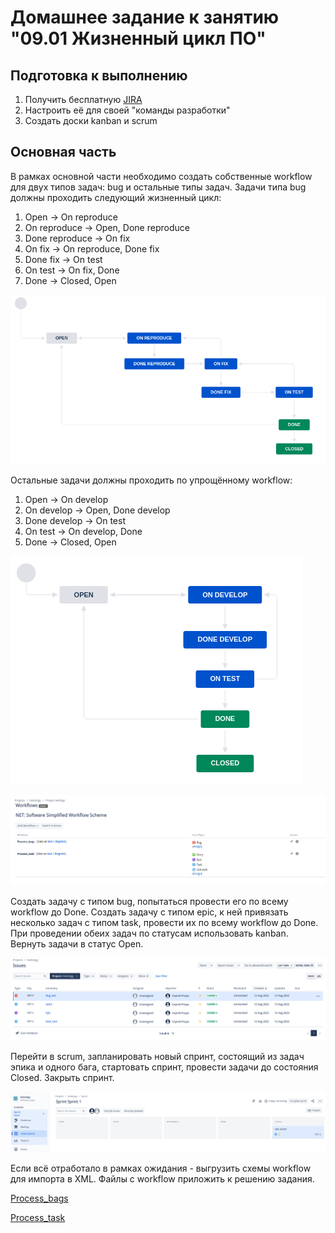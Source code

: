 # Домашнее задание к занятию "09.01 Жизненный цикл ПО"

## Подготовка к выполнению
1. Получить бесплатную [JIRA](https://www.atlassian.com/ru/software/jira/free)
2. Настроить её для своей "команды разработки"
3. Создать доски kanban и scrum

## Основная часть
В рамках основной части необходимо создать собственные workflow для двух типов задач: bug и остальные типы задач. Задачи типа bug должны проходить следующий жизненный цикл:
1. Open -> On reproduce
2. On reproduce -> Open, Done reproduce
3. Done reproduce -> On fix
4. On fix -> On reproduce, Done fix
5. Done fix -> On test
6. On test -> On fix, Done
7. Done -> Closed, Open

![](https://github.com/Sergej1024/mnt-homeworks/blob/MNT-13/09-ci-01-intro/image/Process_bags.png)

Остальные задачи должны проходить по упрощённому workflow:
1. Open -> On develop
2. On develop -> Open, Done develop
3. Done develop -> On test
4. On test -> On develop, Done
5. Done -> Closed, Open

![](https://github.com/Sergej1024/mnt-homeworks/blob/MNT-13/09-ci-01-intro/image/Process_task.png)

![](https://github.com/Sergej1024/mnt-homeworks/blob/MNT-13/09-ci-01-intro/image/Workflows.png)

Создать задачу с типом bug, попытаться провести его по всему workflow до Done. Создать задачу с типом epic, к ней привязать несколько задач с типом task, провести их по всему workflow до Done. При проведении обеих задач по статусам использовать kanban. Вернуть задачи в статус Open.

![](https://github.com/Sergej1024/mnt-homeworks/blob/MNT-13/09-ci-01-intro/image/Issues.png)

Перейти в scrum, запланировать новый спринт, состоящий из задач эпика и одного бага, стартовать спринт, провести задачи до состояния Closed. Закрыть спринт.

![](https://github.com/Sergej1024/mnt-homeworks/blob/MNT-13/09-ci-01-intro/image/Sprint.png)

Если всё отработало в рамках ожидания - выгрузить схемы workflow для импорта в XML. Файлы с workflow приложить к решению задания.

[Process_bags](https://github.com/Sergej1024/mnt-homeworks/blob/MNT-13/09-ci-01-intro/Process_bags.xml)

[Process_task](https://github.com/Sergej1024/mnt-homeworks/blob/MNT-13/09-ci-01-intro/Process_task.xml)